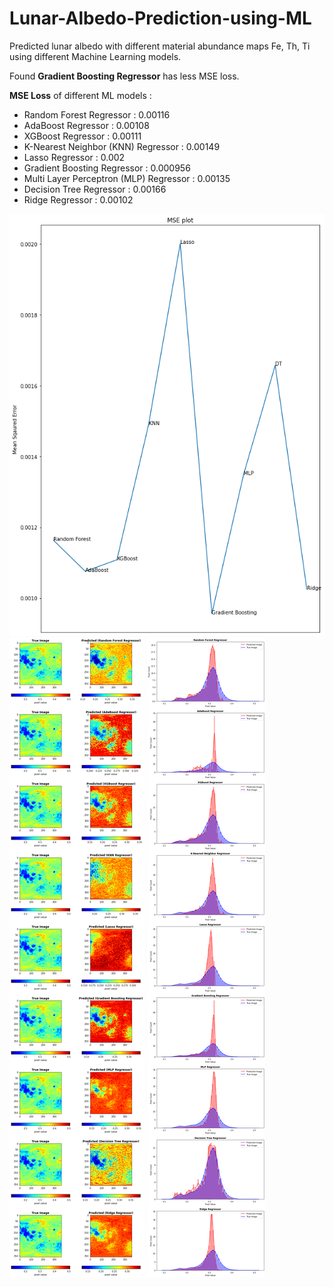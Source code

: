 # Lunar-Albedo-Prediction-using-ML
Predicted lunar albedo with different material abundance maps Fe, Th, Ti using different Machine Learning models.

Found **Gradient Boosting Regressor** has less MSE loss.

**MSE Loss** of different ML models :
- Random Forest Regressor : 0.00116
- AdaBoost Regressor : 0.00108
- XGBoost Regressor : 0.00111
- K-Nearest Neighbor (KNN) Regressor : 0.00149
- Lasso Regressor : 0.002
- Gradient Boosting Regressor : 0.000956
- Multi Layer Perceptron (MLP) Regressor : 0.00135
- Decision Tree Regressor : 0.00166
- Ridge Regressor : 0.00102

![mse](https://github.com/Mainak21/Lunar-Albedo-Prediction-using-ML/blob/master/Results/mse.png)
![pred](https://github.com/Mainak21/Lunar-Albedo-Prediction-using-ML/blob/master/Results/prediction.png)
![trur](https://github.com/Mainak21/Lunar-Albedo-Prediction-using-ML/blob/master/Results/truevspredicted.png)
